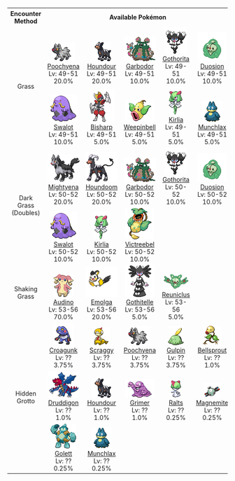 <table><tr><th colspan="1">Encounter Method</th><th colspan="5" style = "text-align: center;">Available Pokémon</th></tr>
<tr><td rowspan="2" style="vertical-align: middle; word-wrap: break-word; text-align: center;">Grass</td><td style="text-align: center; vertical-align: bottom;"> <img src="../../img/animated/261.gif"> <br> <a href="../../pokemons/261">Poochyena</a> <br> Lv: 49-51 <br> 20.0% </td><td style="text-align: center; vertical-align: bottom;"> <img src="../../img/animated/228.gif"> <br> <a href="../../pokemons/228">Houndour</a> <br> Lv: 49-51 <br> 20.0% </td><td style="text-align: center; vertical-align: bottom;"> <img src="../../img/animated/569.gif"> <br> <a href="../../pokemons/569">Garbodor</a> <br> Lv: 49-51 <br> 10.0% </td><td style="text-align: center; vertical-align: bottom;"> <img src="../../img/animated/575.gif"> <br> <a href="../../pokemons/575">Gothorita</a> <br> Lv: 49-51 <br> 10.0% </td><td style="text-align: center; vertical-align: bottom;"> <img src="../../img/animated/578.gif"> <br> <a href="../../pokemons/578">Duosion</a> <br> Lv: 49-51 <br> 10.0% </td></tr>
<tr><td style="text-align: center; vertical-align: bottom;"> <img src="../../img/animated/317.gif"> <br> <a href="../../pokemons/317">Swalot</a> <br> Lv: 49-51 <br> 10.0% </td><td style="text-align: center; vertical-align: bottom;"> <img src="../../img/animated/625.gif"> <br> <a href="../../pokemons/625">Bisharp</a> <br> Lv: 49-51 <br> 5.0% </td><td style="text-align: center; vertical-align: bottom;"> <img src="../../img/animated/70.gif"> <br> <a href="../../pokemons/070">Weepinbell</a> <br> Lv: 49-51 <br> 5.0% </td><td style="text-align: center; vertical-align: bottom;"> <img src="../../img/animated/281.gif"> <br> <a href="../../pokemons/281">Kirlia</a> <br> Lv: 49-51 <br> 5.0% </td><td style="text-align: center; vertical-align: bottom;"> <img src="../../img/animated/446.gif"> <br> <a href="../../pokemons/446">Munchlax</a> <br> Lv: 49-51 <br> 5.0% </td></tr>
<tr><td rowspan="2" style="vertical-align: middle; word-wrap: break-word; text-align: center;">Dark Grass (Doubles)</td><td style="text-align: center; vertical-align: bottom;"> <img src="../../img/animated/262.gif"> <br> <a href="../../pokemons/262">Mightyena</a> <br> Lv: 50-52 <br> 20.0% </td><td style="text-align: center; vertical-align: bottom;"> <img src="../../img/animated/229.gif"> <br> <a href="../../pokemons/229">Houndoom</a> <br> Lv: 50-52 <br> 20.0% </td><td style="text-align: center; vertical-align: bottom;"> <img src="../../img/animated/569.gif"> <br> <a href="../../pokemons/569">Garbodor</a> <br> Lv: 50-52 <br> 10.0% </td><td style="text-align: center; vertical-align: bottom;"> <img src="../../img/animated/575.gif"> <br> <a href="../../pokemons/575">Gothorita</a> <br> Lv: 50-52 <br> 10.0% </td><td style="text-align: center; vertical-align: bottom;"> <img src="../../img/animated/578.gif"> <br> <a href="../../pokemons/578">Duosion</a> <br> Lv: 50-52 <br> 10.0% </td></tr>
<tr><td style="text-align: center; vertical-align: bottom;"> <img src="../../img/animated/317.gif"> <br> <a href="../../pokemons/317">Swalot</a> <br> Lv: 50-52 <br> 10.0% </td><td style="text-align: center; vertical-align: bottom;"> <img src="../../img/animated/281.gif"> <br> <a href="../../pokemons/281">Kirlia</a> <br> Lv: 50-52 <br> 10.0% </td><td style="text-align: center; vertical-align: bottom;"> <img src="../../img/animated/71.gif"> <br> <a href="../../pokemons/071">Victreebel</a> <br> Lv: 50-52 <br> 10.0% </td><td></td><td></td></tr>
<tr><td rowspan="1" style="vertical-align: middle; word-wrap: break-word; text-align: center;">Shaking Grass</td><td style="text-align: center; vertical-align: bottom;"> <img src="../../img/animated/531.gif"> <br> <a href="../../pokemons/531">Audino</a> <br> Lv: 53-56 <br> 70.0% </td><td style="text-align: center; vertical-align: bottom;"> <img src="../../img/animated/587.gif"> <br> <a href="../../pokemons/587">Emolga</a> <br> Lv: 53-56 <br> 20.0% </td><td style="text-align: center; vertical-align: bottom;"> <img src="../../img/animated/576.gif"> <br> <a href="../../pokemons/576">Gothitelle</a> <br> Lv: 53-56 <br> 5.0% </td><td style="text-align: center; vertical-align: bottom;"> <img src="../../img/animated/579.gif"> <br> <a href="../../pokemons/579">Reuniclus</a> <br> Lv: 53-56 <br> 5.0% </td><td></td></tr>
<tr><td rowspan="3" style="vertical-align: middle; word-wrap: break-word; text-align: center;">Hidden Grotto</td><td style="text-align: center; vertical-align: bottom;"> <img src="../../img/animated/453.gif"> <br> <a href="../../pokemons/453">Croagunk</a> <br> Lv: ?? <br> 3.75% </td><td style="text-align: center; vertical-align: bottom;"> <img src="../../img/animated/559.gif"> <br> <a href="../../pokemons/559">Scraggy</a> <br> Lv: ?? <br> 3.75% </td><td style="text-align: center; vertical-align: bottom;"> <img src="../../img/animated/261.gif"> <br> <a href="../../pokemons/261">Poochyena</a> <br> Lv: ?? <br> 3.75% </td><td style="text-align: center; vertical-align: bottom;"> <img src="../../img/animated/316.gif"> <br> <a href="../../pokemons/316">Gulpin</a> <br> Lv: ?? <br> 3.75% </td><td style="text-align: center; vertical-align: bottom;"> <img src="../../img/animated/69.gif"> <br> <a href="../../pokemons/069">Bellsprout</a> <br> Lv: ?? <br> 1.0% </td></tr>
<tr><td style="text-align: center; vertical-align: bottom;"> <img src="../../img/animated/621.gif"> <br> <a href="../../pokemons/621">Druddigon</a> <br> Lv: ?? <br> 1.0% </td><td style="text-align: center; vertical-align: bottom;"> <img src="../../img/animated/228.gif"> <br> <a href="../../pokemons/228">Houndour</a> <br> Lv: ?? <br> 1.0% </td><td style="text-align: center; vertical-align: bottom;"> <img src="../../img/animated/88.gif"> <br> <a href="../../pokemons/088">Grimer</a> <br> Lv: ?? <br> 1.0% </td><td style="text-align: center; vertical-align: bottom;"> <img src="../../img/animated/280.gif"> <br> <a href="../../pokemons/280">Ralts</a> <br> Lv: ?? <br> 0.25% </td><td style="text-align: center; vertical-align: bottom;"> <img src="../../img/animated/81.gif"> <br> <a href="../../pokemons/081">Magnemite</a> <br> Lv: ?? <br> 0.25% </td></tr>
<tr><td style="text-align: center; vertical-align: bottom;"> <img src="../../img/animated/622.gif"> <br> <a href="../../pokemons/622">Golett</a> <br> Lv: ?? <br> 0.25% </td><td style="text-align: center; vertical-align: bottom;"> <img src="../../img/animated/446.gif"> <br> <a href="../../pokemons/446">Munchlax</a> <br> Lv: ?? <br> 0.25% </td><td></td><td></td><td></td></tr></table>